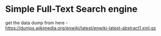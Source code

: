 # Simple Full-Text Search engine

get the data dump from here - https://dumps.wikimedia.org/enwiki/latest/enwiki-latest-abstract1.xml.gz

